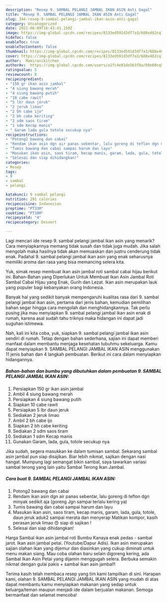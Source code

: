 ```yaml
---
description: "Resep 9. SAMBAL PELANGI JAMBAL IKAN ASIN Anti Gagal"
title: "Resep 9. SAMBAL PELANGI JAMBAL IKAN ASIN Anti Gagal"
slug: 344-resep-9-sambal-pelangi-jambal-ikan-asin-anti-gagal
category: Uncategorized
date: 2021-06-09T16:43:41.150Z
image: https://img-global.cpcdn.com/recipes/8133ed591d3df7a3/680x482cq70/9-sambal-pelangi-jambal-ikan-asin-foto-resep-utama.jpg
hideToc: false
enableToc: true
enableTocContent: false
thumbnail: https://img-global.cpcdn.com/recipes/8133ed591d3df7a3/680x482cq70/9-sambal-pelangi-jambal-ikan-asin-foto-resep-utama.jpg
cover: https://img-global.cpcdn.com/recipes/8133ed591d3df7a3/680x482cq70/9-sambal-pelangi-jambal-ikan-asin-foto-resep-utama.jpg
author:  Mamiranikitchen
authorAv:  https://img-global.cpcdn.com/users/a1fc4e81de563f8a/60x60cq50/avatar.jpg
ratingvalue: 5
reviewcount: 8
recipeingredient:
- "150 gr ikan asin jambal"
- "4 siung bawang merah"
- "4 siung bawang putih"
- "10 cabe rawit"
- "5 lbr daun jeruk"
- "2 jeruk limao"
- "2 bh cabe ijo"
- "2 bh cabe keriting"
- "2 sdm saos tiram"
- "1 sdm Kecap manis"
- " Garam lada gula totole secukup nya"
recipeinstructions:
- "Potong2 bawang dan cabai"
- "Rendam ikan asin dgn air panas sebentar, lalu goreng di teflon dgn minyak sedikit aja (goreng Jgn sampai terlalu kering ya)"
- "Tumis bawang dan cabai sampai harum dan layu"
- "Masukan ikan asin, saos tiram, kecap manis, garam, lada, gula, totole, daun jeruk aduk2 sampai merata dan menyerap Matikan kompor, kasih perasan jeruk limao 😍 siap di sajikan !"
- "Selesai dan siap dihidangkan!"
categories:
- Resep
tags:
- 9
- sambal
- pelangi

katakunci: 9 sambal pelangi 
nutrition: 291 calories
recipecuisine: Indonesian
preptime: "PT33M"
cooktime: "PT30M"
recipeyield: "4"
recipecategory: Dessert

---
```



Lagi mencari ide resep 9. sambal pelangi jambal ikan asin yang menarik? Cara menyiapkannya memang tidak susah dan tidak juga mudah. Jika salah mengolah maka hasilnya tidak akan memuaskan dan justru cenderung tidak enak. Padahal 9. sambal pelangi jambal ikan asin yang enak seharusnya memiliki aroma dan rasa yang bisa memancing selera kita.


Yuk, simak resep membuat ikan asin jambal roti sambal cabai hijau berikut ini. Bahan-Bahan yang Diperlukan Untuk Membuat Ikan Asin Jambal Roti Sambal Cabai Hijau yang Enak, Gurih dan Lezat. Ikan asin merupakan lauk yang populer bagi kebanyakan orang Indonesia.

Banyak hal yang sedikit banyak mempengaruhi kualitas rasa dari 9. sambal pelangi jambal ikan asin, pertama dari jenis bahan, kemudian pemilihan bahan segar hingga cara mengolah dan menghidangkannya. Tak perlu pusing jika mau menyiapkan 9. sambal pelangi jambal ikan asin enak di rumah, karena asal sudah tahu triknya maka hidangan ini dapat jadi suguhan istimewa.


Nah, kali ini kita coba, yuk, siapkan 9. sambal pelangi jambal ikan asin sendiri di rumah. Tetap dengan bahan sederhana, sajian ini dapat memberi manfaat dalam membantu menjaga kesehatan tubuhmu sekeluarga. Kamu dapat menyiapkan 9. SAMBAL PELANGI JAMBAL IKAN ASIN menggunakan 11 jenis bahan dan 4 langkah pembuatan. Berikut ini cara dalam menyiapkan hidangannya.

<!--inarticleads1-->

##### Bahan-bahan dan bumbu yang dibutuhkan dalam pembuatan 9. SAMBAL PELANGI JAMBAL IKAN ASIN:

1. Persiapkan 150 gr ikan asin jambal
1. Ambil 4 siung bawang merah
1. Persiapkan 4 siung bawang putih
1. Siapkan 10 cabe rawit
1. Persiapkan 5 lbr daun jeruk
1. Sediakan 2 jeruk limao
1. Ambil 2 bh cabe ijo
1. Siapkan 2 bh cabe keriting
1. Sediakan 2 sdm saos tiram
1. Sediakan 1 sdm Kecap manis
1. Gunakan  Garam, lada, gula, totole secukup nya


Jika sudah, segera masukkan ke dalam tumisan sambal. Sekarang sambal asin jambal pun siap disajikan. Biar lebih nikmat, sajikan dengan nasi hangat. Mumpung lagi semangat bikin sambal, saya tawarkan variasi sambal terong yang lain yaitu Sambal Terong Ikan Jambal. 

<!--inarticleads2-->

##### Cara buat 9. SAMBAL PELANGI JAMBAL IKAN ASIN:

1. Potong2 bawang dan cabai
1. Rendam ikan asin dgn air panas sebentar, lalu goreng di teflon dgn minyak sedikit aja (goreng Jgn sampai terlalu kering ya)
1. Tumis bawang dan cabai sampai harum dan layu
1. Masukan ikan asin, saos tiram, kecap manis, garam, lada, gula, totole, daun jeruk aduk2 sampai merata dan menyerap Matikan kompor, kasih perasan jeruk limao 😍 siap di sajikan !
1. Selesai dan siap dihidangkan!

Harga Sambal ikan asin jambal roti Bumbu Kanaya enak pedas - sambal jarot. Ikan asin jambal petai. (Youtube/Dapur Adis). Ikan asin merupakan sajian olahan ikan yang dijemur dan diasinkan yang cukup diminati untuk menu makan siang. Mau coba olahan baru selain digoreng kering, ada Sambal Ikan Asin Petai yang dijamin menggugah selera. Berbuka semakin nikmat dengan gulai pakis + sambal ikan asin jambal!! 

Terima kasih telah membaca resep yang tim kami tampilkan di sini. Harapan kami, olahan 9. SAMBAL PELANGI JAMBAL IKAN ASIN yang mudah di atas dapat membantu kamu menyiapkan makanan yang sedap untuk keluarga/teman maupun menjadi ide dalam berjualan makanan. Semoga bermanfaat dan selamat mencoba!
